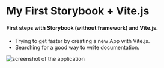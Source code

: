 # My First Storybook + Vite.js

#### First steps with Storybook (without framework) and Vite.js.

- Trying to get faster by creating a new App with Vite.js.
- Searching for a good way to write documentation.

 <img src="/images/Screenshot-storybook.png" alt="screenshot of the application">
